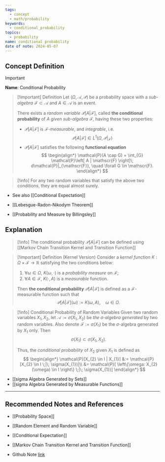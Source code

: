 ```yaml
---
tags:
  - concept
  - math/probability
keywords:
  - conditional_probability
topics:
  - probability
name: conditional probability
date of note: 2024-05-07
---
```


## Concept Definition

>[!important]
>**Name**:  Conditional Probability


>[!important] Definition
>Let  $(\Omega, \mathscr{A}, \mathcal{P})$ be a probability space with a *sub-algebra* $\mathscr{F} \subset \mathscr{A}$ and $A \in \mathscr{A}$ is an event.
>
>There exists a *random variable* $\mathcal{P}\left[ A | \mathscr{F} \right]$,  called **the conditional probability** of $A$ *given sub-algebra* $\mathscr{F}$, having these two properties: 
>- $\mathcal{P}\left[ A | \mathscr{F} \right]$  is *$\mathscr{F}$-measurable*, and *integrable*, i.e.
>$$
>\mathcal{P}\left[ A | \mathscr{F} \right] \in L^1(\Omega, \mathcal{P}|_{\mathscr{F}})
>$$
>- $\mathcal{P}\left[ A | \mathscr{F} \right]$ satisfies the following **functional equation**
>$$
>\begin{align*}
> \mathcal{P}(A \cap G) = \int_{G} \mathcal{P}\left[ A | \mathscr{F} \right]\; d\mathcal{P}|_{\mathscr{F}}, \quad \forall G \in \mathscr{F}.
\end{align*}
>$$

>[!info]
>For any two random variables that satisfy the above two conditions, they are equal almost surely.


- See also [[Conditional Expectation]]

- [[Lebesgue-Radon-Nikodym Theorem]]
- [[Probability and Measure by Billingsley]]


## Explanation

>[!info]
>The conditional probability $\mathcal{P}[A | \mathscr{F}]$ can be defined using [[Markov Chain Transition Kernel and Transition Function]]

>[!important] Definition (Kernel Version)
>Consider a *kernel function* $K: \Omega \times \mathscr{F} \to \mathbb{R}$ satisfying the two conditions below:
> 1. $\forall \omega \in \Omega$,    $K(\omega, \cdot)$  is a *probability measure* on $\mathscr{F}$;
> 2. $\forall A \in \mathscr{F}$,    $K(\cdot, A)$ is a *measurable* function.
>    
>Then **the conditional probability** $\mathcal{P}[A | \mathscr{F}]$ is defined as a $\mathscr{F}$-measurable function such that 
>$$
>\mathcal{P}[A | \mathscr{F}](\omega) := K(\omega, A), \quad \omega \in \Omega.
>$$ 


>[!info] Conditional Probability of Random Variables
>Given two random variables $X_{1}, X_{2}$, let $\mathscr{A} := \sigma(X_{1}, X_{2})$ be *the $\sigma$-algebra generated* by two random variables. Also denote $\mathscr{F} := \sigma(X_{1})$ be the $\sigma$-algebra generated by $X_{1}$ only. Then 
>$$
>\sigma(X_{1}) \subset \sigma(X_{1}, X_{2}).
>$$
>
>Thus, the *conditional probability* of $X_{2}$ given $X_{1}$ is defined as
> $$
> \begin{align*}
> \mathcal{P}[X_{2} \in I | X_{1}] &:= \mathcal{P}[X_{2} \in I \;|\; \sigma(X_{1})]\\
> &= \mathcal{P}[ \left\{\omega:  X_{2}(\omega) \in I \right\} \;|\; \sigma(X_{1})]
> \end{align*}
> $$
> 

- [[sigma Algebra Generated by Sets]]
- [[sigma Algebra Generated by Measurable Functions]]



-----------
##  Recommended Notes and References

- [[Probability Space]]
- [[Random Element and Random Variable]]
- [[Conditional Expectation]]
- [[Markov Chain Transition Kernel and Transition Function]]

- Github Note [link](https://github.com/TianpeiLuke/SelfStudyNotes/tree/master/self-study/probability_and_measure_theory)